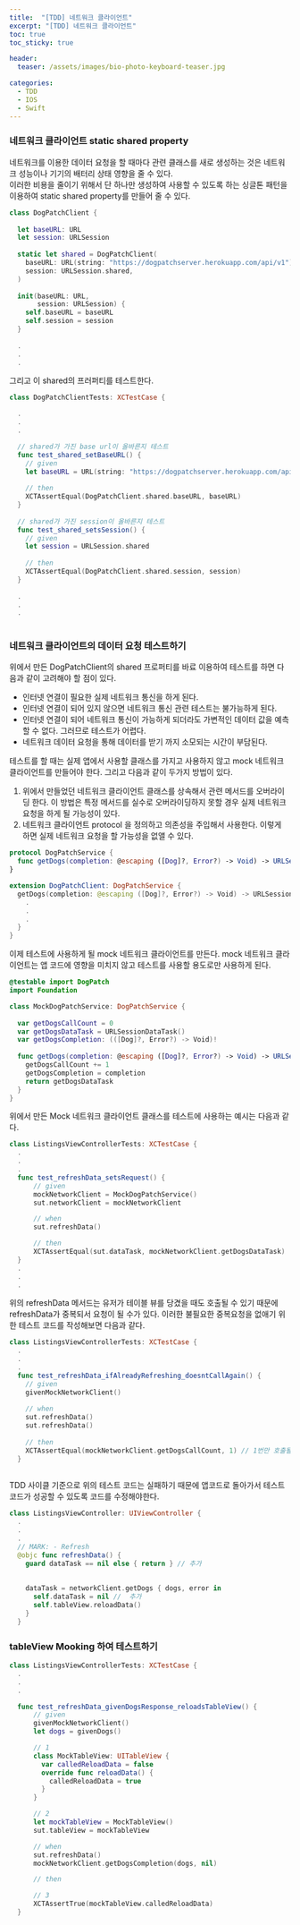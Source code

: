 ```yaml
---
title:  "[TDD] 네트워크 클라이언트"
excerpt: "[TDD] 네트워크 클라이언트"
toc: true
toc_sticky: true

header:
  teaser: /assets/images/bio-photo-keyboard-teaser.jpg

categories:
  - TDD
  - IOS
  - Swift
---
```


### 네트워크 클라이언트 static shared property
네트워크를 이용한 데이터 요청을 할 때마다 관련 클래스를 새로 생성하는 것은 네트워크 성능이나 기기의 배터리 상태 영향을 줄 수 있다. <br>
이러한 비용을 줄이기 위해서 단 하나만 생성하여 사용할 수 있도록 하는 싱글톤 패턴을 이용하여 static shared property를 만들어 줄 수 있다.<br>

```swift
class DogPatchClient {
  
  let baseURL: URL
  let session: URLSession
  
  static let shared = DogPatchClient(
    baseURL: URL(string: "https://dogpatchserver.herokuapp.com/api/v1")!,
    session: URLSession.shared,
  )
  
  init(baseURL: URL,
       session: URLSession) {
    self.baseURL = baseURL
    self.session = session
  }
  
  .
  .
  .
```

그리고 이 shared의 프러퍼티를 테스트한다.

```swift 
class DogPatchClientTests: XCTestCase {

  .
  .
  .

  // shared가 가진 base url이 올바른지 테스트
  func test_shared_setBaseURL() {
    // given
    let baseURL = URL(string: "https://dogpatchserver.herokuapp.com/api/v1")!
    
    // then
    XCTAssertEqual(DogPatchClient.shared.baseURL, baseURL)
  }
  
  // shared가 가진 session이 올바른지 테스트
  func test_shared_setsSession() {
    // given
    let session = URLSession.shared
    
    // then
    XCTAssertEqual(DogPatchClient.shared.session, session)
  }
  
  .
  .
  .
  
  ```

### 네트워크 클라이언트의 데이터 요청 테스트하기
위에서 만든 DogPatchClient의 shared 프로퍼티를 바료 이용하여 테스트를 하면 다음과 같이 고려해야 할 점이 있다.

- 인터넷 연결이 필요한 실제 네트워크 통신을 하게 된다.
- 인터넷 연결이 되어 있지 않으면 네트워크 통신 관련 테스트는 불가능하게 된다.
- 인터넷 연결이 되어 네트워크 통신이 가능하게 되더라도 가변적인 데이터 값을 예측할 수 없다. 그러므로 테스트가 어렵다.
- 네트워크 데이터 요청을 통해 데이터를 받기 까지 소모되는 시간이 부담된다.

테스트를 할 때는 실제 앱에서 사용할 클래스를 가지고 사용하지 않고 mock 네트워크 클라이언트를 만들어야 한다. 그리고 다음과 같이 두가지 방법이 있다.

1. 위에서 만들었던 네트워크 클라이언트 클래스를 상속해서 관련 메서드를 오버라이딩 한다. 이 방법은 특정 메서드를 실수로 오버라이딩하지 못할 경우 실제 네트워크 요청을 하게 될 가능성이 있다.
2. 네트워크 클라이언트 protocol 을 정의하고 의존성을 주입해서 사용한다. 이렇게 하면 실제 네트워크 요청을 할 가능성을 없앨 수 있다.


```swift
protocol DogPatchService {
  func getDogs(completion: @escaping ([Dog]?, Error?) -> Void) -> URLSessionDataTask
}

extension DogPatchClient: DogPatchService {
  getDogs(completion: @escaping ([Dog]?, Error?) -> Void) -> URLSessionDataTask {
    .
    .
    .
  }
}
```

이제 테스트에 사용하게 될 mock 네트워크 클라이언트를 만든다. mock 네트워크 클라이언트는 앱 코드에 영향을 미치지 않고 테스트를 사용할 용도로만 사용하게 된다.

```swift
@testable import DogPatch
import Foundation

class MockDogPatchService: DogPatchService {
  
  var getDogsCallCount = 0
  var getDogsDataTask = URLSessionDataTask()
  var getDogsCompletion: (([Dog]?, Error?) -> Void)!
  
  func getDogs(completion: @escaping ([Dog]?, Error?) -> Void) -> URLSessionDataTask {
    getDogsCallCount += 1
    getDogsCompletion = completion
    return getDogsDataTask
  }
}
```

위에서 만든 Mock 네트워크 클라이언트 클래스를 테스트에 사용하는 예시는 다음과 같다.

```swift
class ListingsViewControllerTests: XCTestCase {
  .
  .
  .
  func test_refreshData_setsRequest() {
      // given
      mockNetworkClient = MockDogPatchService()
      sut.networkClient = mockNetworkClient

      // when
      sut.refreshData()

      // then
      XCTAssertEqual(sut.dataTask, mockNetworkClient.getDogsDataTask)
  }
  .
  .
  .
```

위의 refreshData 메서드는 유저가 테이블 뷰를 당겼을 때도 호출될 수 있기 때문에 refreshData가 중복되서 요청이 될 수가 있다. 이러한 불필요한 중복요청을 없애기 위한 테스트 코드를 작성해보면 다음과 같다.

```swift
class ListingsViewControllerTests: XCTestCase {
  .
  .
  .
  func test_refreshData_ifAlreadyRefreshing_doesntCallAgain() {
    // given
    givenMockNetworkClient()
    
    // when
    sut.refreshData()
    sut.refreshData()
    
    // then
    XCTAssertEqual(mockNetworkClient.getDogsCallCount, 1) // 1번만 호출될 것을 예상
  }
  
```


TDD 사이클 기준으로 위의 테스트 코드는 실패하기 때문에 앱코드로 돌아가서 테스트 코드가 성공할 수 있도록 코드를 수정해야한다.

```swift
class ListingsViewController: UIViewController {
  .
  .
  .
  // MARK: - Refresh
  @objc func refreshData() {
    guard dataTask == nil else { return } // 추가
    
    
    dataTask = networkClient.getDogs { dogs, error in
      self.dataTask = nil //  추가
      self.tableView.reloadData()
    }
  }
```

### tableView Mooking 하여 테스트하기

```swift
class ListingsViewControllerTests: XCTestCase {
  .
  .
  .

  func test_refreshData_givenDogsResponse_reloadsTableView() {
      // given
      givenMockNetworkClient()
      let dogs = givenDogs()

      // 1
      class MockTableView: UITableView {
        var calledReloadData = false
        override func reloadData() {
          calledReloadData = true
        }
      }

      // 2
      let mockTableView = MockTableView()
      sut.tableView = mockTableView

      // when
      sut.refreshData()
      mockNetworkClient.getDogsCompletion(dogs, nil)

      // then

      // 3
      XCTAssertTrue(mockTableView.calledReloadData)
  }

```


